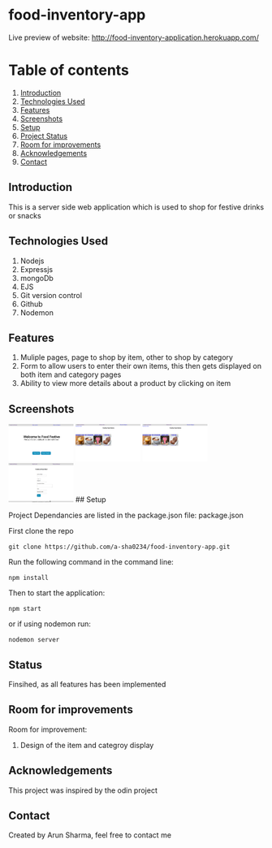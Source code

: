 # food-inventory-app

Live preview of website: http://food-inventory-application.herokuapp.com/

# Table of contents

1. [Introduction](#introduction)
2. [Technologies Used](#paragraph1)
3. [Features](#features-paragraph)
4. [Screenshots](#screenshot)
5. [Setup](#setup-paragraph)
6. [Project Status](#status-paragraph)
7. [Room for improvements](#imporvements-paragraph)
8. [Acknowledgements](#Acknowledgements-paragraph)
9. [Contact](#contact-paragraph)

## Introduction <a name="introduction"></a>

This is a server side web application which is used to shop for festive drinks or snacks

## Technologies Used <a name="paragraph1"></a>

1. Nodejs
2. Expressjs
3. mongoDb
4. EJS
5. Git version control
6. Github
7. Nodemon

## Features <a name="features-paragraph"></a>

1. Muliple pages, page to shop by item, other to shop by category
2. Form to allow users to enter their own items, this then gets displayed on both item and category pages
3. Ability to view more details about a product by clicking on item

## Screenshots <a name="screenshot"></a>

<img src="./public/homepage.png" width="128"/>
<img src="./public/items.png" width="128"/>
<img src="./public/categorypage.png" width="128"/>
<img src="./public/form.png" width="128"/>
## Setup <a name="setup-paragraph"></a>

Project Dependancies are listed in the package.json file: package.json

First clone the repo

```
git clone https://github.com/a-sha0234/food-inventory-app.git
```

Run the following command in the command line:

```
npm install
```

Then to start the application:

```
npm start
```

or if using nodemon run:

```
nodemon server
```

## Status <a name="status-paragraph"></a>

Finsihed, as all features has been implemented

## Room for improvements <a name="imporvements-paragraph"></a>

Room for improvement:

1. Design of the item and categroy display

## Acknowledgements <a name="Acknowledgements-paragraph"></a>

This project was inspired by the odin project

## Contact <a name="Contact-paragraph"></a>

Created by Arun Sharma, feel free to contact me

